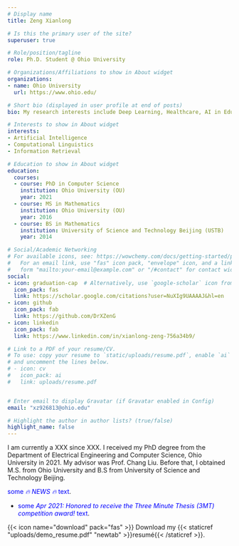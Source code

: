 ```yaml
---
# Display name
title: Zeng Xianlong

# Is this the primary user of the site?
superuser: true

# Role/position/tagline
role: Ph.D. Student @ Ohio University

# Organizations/Affiliations to show in About widget
organizations:
- name: Ohio University
  url: https://www.ohio.edu/

# Short bio (displayed in user profile at end of posts)
bio: My research interests include Deep Learning, Healthcare, AI in Education. 

# Interests to show in About widget
interests:
- Artificial Intelligence
- Computational Linguistics
- Information Retrieval

# Education to show in About widget
education:
  courses:
  - course: PhD in Computer Science
    institution: Ohio University (OU)
    year: 2021
  - course: MS in Mathematics
    institution: Ohio University (OU)
    year: 2016
  - course: BS in Mathematics
    institution: University of Science and Technology Beijing (USTB)
    year: 2014

# Social/Academic Networking
# For available icons, see: https://wowchemy.com/docs/getting-started/page-builder/#icons
#   For an email link, use "fas" icon pack, "envelope" icon, and a link in the
#   form "mailto:your-email@example.com" or "/#contact" for contact widget.
social:
- icon: graduation-cap  # Alternatively, use `google-scholar` icon from `ai` icon pack
  icon_pack: fas
  link: https://scholar.google.com/citations?user=NuXIg9UAAAAJ&hl=en
- icon: github
  icon_pack: fab
  link: https://github.com/DrXZenG
- icon: linkedin
  icon_pack: fab
  link: https://www.linkedin.com/in/xianlong-zeng-756a34b9/

# Link to a PDF of your resume/CV.
# To use: copy your resume to `static/uploads/resume.pdf`, enable `ai` icons in `params.toml`, 
# and uncomment the lines below.
# - icon: cv
#   icon_pack: ai
#   link: uploads/resume.pdf


# Enter email to display Gravatar (if Gravatar enabled in Config)
email: "xz926813@ohio.edu"

# Highlight the author in author lists? (true/false)
highlight_name: false
---
```


I am currently a XXX since XXX. I received my PhD degree from the Department of Electrical Engineering and Computer Science, Ohio University in 2021. My advisor was Prof. Chang Liu. Before that, I obtained M.S. from Ohio University and B.S from University of Science and Technology Beijing.

<span style="color:blue">some *:fire: NEWS :fire:* text</span>.

- <span style="color:blue">some *Apr 2021: Honored to receive the Three Minute Thesis (3MT) competition award!* text</span>.

{{< icon name="download" pack="fas" >}} Download my {{< staticref "uploads/demo_resume.pdf" "newtab" >}}resumé{{< /staticref >}}.
